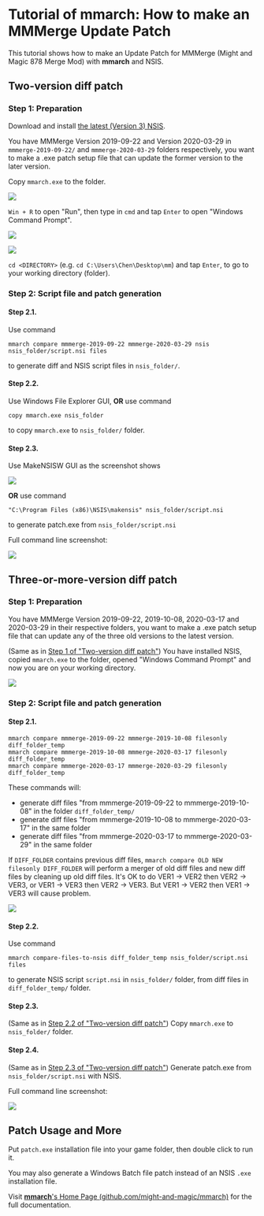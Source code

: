 # Tutorial of mmarch: How to make an MMMerge Update Patch

This tutorial shows how to make an Update Patch for MMMerge (Might and Magic 878 Merge Mod) with **mmarch** and NSIS.

## Two-version diff patch

### Step 1: Preparation

Download and install [the latest (Version 3) NSIS](https://nsis.sourceforge.io/Download).

You have MMMerge Version 2019-09-22 and Version 2020-03-29 in `mmmerge-2019-09-22/` and `mmmerge-2020-03-29` folders respectively, you want to make a .exe patch setup file that can update the former version to the later version.

Copy `mmarch.exe` to the folder.

![](https://raw.githubusercontent.com/might-and-magic/mmarch/master/tutorial/img/1-1.png "")

`Win + R` to open "Run", then type in `cmd` and tap `Enter` to open "Windows Command Prompt".

![](https://raw.githubusercontent.com/might-and-magic/mmarch/master/tutorial/img/1-2.png "")

![](https://raw.githubusercontent.com/might-and-magic/mmarch/master/tutorial/img/1-3.png "")

`cd <DIRECTORY>` (e.g. `cd C:\Users\Chen\Desktop\mm`) and tap `Enter`, to go to your working directory (folder).

### Step 2: Script file and patch generation

#### Step 2.1.

Use command

```
mmarch compare mmmerge-2019-09-22 mmmerge-2020-03-29 nsis nsis_folder/script.nsi files
```

to generate diff and NSIS script files in `nsis_folder/`.

#### Step 2.2.

Use Windows File Explorer GUI, **OR** use command

```
copy mmarch.exe nsis_folder
```

to copy `mmarch.exe` to `nsis_folder/` folder.

#### Step 2.3.

Use MakeNSISW GUI as the screenshot shows

![](https://raw.githubusercontent.com/might-and-magic/mmarch/master/tutorial/img/1-2-3.png "")

**OR** use command

```
"C:\Program Files (x86)\NSIS\makensis" nsis_folder/script.nsi
```

to generate patch.exe from `nsis_folder/script.nsi`

Full command line screenshot:

![](https://raw.githubusercontent.com/might-and-magic/mmarch/master/tutorial/img/cl1.png "")

## Three-or-more-version diff patch

### Step 1: Preparation

You have MMMerge Version 2019-09-22, 2019-10-08, 2020-03-17 and 2020-03-29 in their respective folders, you want to make a .exe patch setup file that can update any of the three old versions to the latest version.

(Same as in [Step 1 of "Two-version diff patch"](#step-1-preparation)) You have installed NSIS, copied `mmarch.exe` to the folder, opened "Windows Command Prompt" and now you are on your working directory.

![](https://raw.githubusercontent.com/might-and-magic/mmarch/master/tutorial/img/2-1.png "")

### Step 2: Script file and patch generation

#### Step 2.1.

```
mmarch compare mmmerge-2019-09-22 mmmerge-2019-10-08 filesonly diff_folder_temp
mmarch compare mmmerge-2019-10-08 mmmerge-2020-03-17 filesonly diff_folder_temp
mmarch compare mmmerge-2020-03-17 mmmerge-2020-03-29 filesonly diff_folder_temp
```

These commands will:
* generate diff files "from mmmerge-2019-09-22 to mmmerge-2019-10-08" in the folder `diff_folder_temp/`
* generate diff files "from mmmerge-2019-10-08 to mmmerge-2020-03-17" in the same folder
* generate diff files "from mmmerge-2020-03-17 to mmmerge-2020-03-29" in the same folder

If `DIFF_FOLDER` contains previous diff files, `mmarch compare OLD NEW filesonly DIFF_FOLDER` will perform a merger of old diff files and new diff files by cleaning up old diff files. It's OK to do VER1 -> VER2 then VER2 -> VER3, or VER1 -> VER3 then VER2 -> VER3. But VER1 -> VER2 then VER1 -> VER3 will cause problem.

![](https://raw.githubusercontent.com/might-and-magic/mmarch/master/tutorial/img/multi_version.png "")

#### Step 2.2.

Use command

```
mmarch compare-files-to-nsis diff_folder_temp nsis_folder/script.nsi files
```

to generate NSIS script `script.nsi` in `nsis_folder/` folder, from diff files in `diff_folder_temp/` folder.

#### Step 2.3.

(Same as in [Step 2.2 of "Two-version diff patch"](#step-22)) Copy `mmarch.exe` to `nsis_folder/` folder.

#### Step 2.4.

(Same as in [Step 2.3 of "Two-version diff patch"](#step-23)) Generate patch.exe from `nsis_folder/script.nsi` with NSIS.

Full command line screenshot:

![](https://raw.githubusercontent.com/might-and-magic/mmarch/master/tutorial/img/cl2.png "")

## Patch Usage and More

Put `patch.exe` installation file into your game folder, then double click to run it.

You may also generate a Windows Batch file patch instead of an NSIS `.exe` installation file.

Visit [**mmarch**'s Home Page (github.com/might-and-magic/mmarch)](..) for the full documentation.
